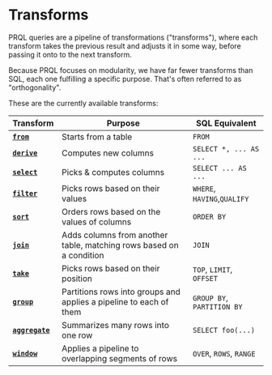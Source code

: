# Transforms

PRQL queries are a pipeline of transformations ("transforms"), where each transform takes
the previous result and adjusts it in some way, before passing it onto to the
next transform.

Because PRQL focuses on modularity, we have far fewer transforms than SQL, each
one fulfilling a specific purpose. That's often referred to as "orthogonality".

These are the currently available transforms:

| Transform                                    | Purpose                                                             | SQL Equivalent              |
| -------------------------------------------- | ------------------------------------------------------------------- | --------------------------- |
| [**`from`**](./transforms/from.md)           | Starts from a table                                                 | `FROM`                      |
| [**`derive`**](./transforms/derive.md)       | Computes new columns                                                | `SELECT *, ... AS ...`      |
| [**`select`**](./transforms/select.md)       | Picks & computes columns                                            | `SELECT ... AS ...`         |
| [**`filter`**](./transforms/filter.md)       | Picks rows based on their values                                    | `WHERE`, `HAVING`,`QUALIFY` |
| [**`sort`**](./transforms/sort.md)           | Orders rows based on the values of columns                          | `ORDER BY`                  |
| [**`join`**](./transforms/join.md)           | Adds columns from another table, matching rows based on a condition | `JOIN`                      |
| [**`take`**](./transforms/take.md)           | Picks rows based on their position                                  | `TOP`, `LIMIT`, `OFFSET`    |
| [**`group`**](./transforms/group.md)         | Partitions rows into groups and applies a pipeline to each of them  | `GROUP BY`, `PARTITION BY`  |
| [**`aggregate`**](./transforms/aggregate.md) | Summarizes many rows into one row                                   | `SELECT foo(...)`           |
| [**`window`**](./transforms/window.md)       | Applies a pipeline to overlapping segments of rows                  | `OVER`, `ROWS`, `RANGE`     |
